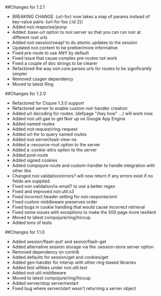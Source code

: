 ##Changes for 1.2.1
* BREAKING CHANGE: (url-for) now takes a map of params instead of key-value pairs: (url-for foo {:id 2})
* Added noir.response/jsonp
* Added :base-url option to noir.server so that you can run noir at different root urls
* Added noir.session/swap! to do atomic updates to the session
* Updated noir.content to be prettier/more informative 
* Fixed pre-route to use ANY by default
* Fixed issue that cause complex pre-routes not work
* Fixed a couple of doc strings to be clearer
* Refactored the way noir.core parses urls for routes to be significantly simpler
* Removed cssgen dependency
* Moved to latest Ring

##Changes for 1.2.0

* Refactored for Clojure 1.3.0 support
* Refactored server to enable custom noir handler creation
* Added url decoding for routes. (defpage "/hey how" ...) will work now.
* Added noir.util.gae to get Noir up on Google App Engine
* Added named routes 
* Added noir.request/ring-request
* Added url-for to query named routes
* Added noir.server/load-view-ns
* Added a :resource-root option to the server
* Added a :cookie-attrs option to the server
* Added post-route
* Added signed cookies
* Added compojure-route and custom-handler to handle integration with other libs
* Changed noir.validation/errors? will now return if any errors exist if no fields are supplied.
* Fixed noir.validation/is-email? to use a better regex
* Fixed and improved noir.util.s3
* Fixed incorrect header setting for noir.response/xml
* Fixed custom middleware preserves order
* Fixed bugs in cookie handling that would cause incorrect retrieval
* Fixed some issues with exceptions to make the 500 page more resilient
* Moved to latest compojure/ring/hiccup
* Added tons of tests


##Changes for 1.1.0

* Added session/flash-put! and sesion/flash-get
* Added alternative session storage via the :session-store server option
* Removed dependency on contrib
* Added defaults for session/get and cookies/get
* Added gen-handler for interop with other ring-based libraries
* Added test utilities under noir.util.test
* Added noir.util.middleware
* Moved to latest compojure/ring/hiccup
* Added server/stop server/restart
* Fixed bug where server/start wasn't returning a server object
